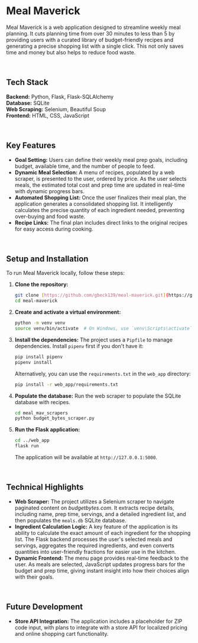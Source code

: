 # Meal Maverick

Meal Maverick is a web application designed to streamline weekly meal planning. It cuts planning time from over 30 minutes to less than 5 by providing users with a curated library of budget-friendly recipes and generating a precise shopping list with a single click. This not only saves time and money but also helps to reduce food waste.

<br>

## Tech Stack

**Backend:** Python, Flask, Flask-SQLAlchemy  
**Database:** SQLite  
**Web Scraping:** Selenium, Beautiful Soup  
**Frontend:** HTML, CSS, JavaScript

<br>

## Key Features

* **Goal Setting:** Users can define their weekly meal prep goals, including budget, available time, and the number of people to feed.
* **Dynamic Meal Selection:** A menu of recipes, populated by a web scraper, is presented to the user, ordered by price. As the user selects meals, the estimated total cost and prep time are updated in real-time with dynamic progress bars.
* **Automated Shopping List:** Once the user finalizes their meal plan, the application generates a consolidated shopping list. It intelligently calculates the precise quantity of each ingredient needed, preventing over-buying and food waste.
* **Recipe Links:** The final plan includes direct links to the original recipes for easy access during cooking.

<br>

## Setup and Installation

To run Meal Maverick locally, follow these steps:

1.  **Clone the repository:**
    ```bash
    git clone [https://github.com/gbeck139/meal-maverick.git](https://github.com/gbeck139/meal-maverick.git)
    cd meal-maverick
    ```

2.  **Create and activate a virtual environment:**
    ```bash
    python -m venv venv
    source venv/bin/activate  # On Windows, use `venv\Scripts\activate`
    ```

3.  **Install the dependencies:**
    The project uses a `Pipfile` to manage dependencies. Install `pipenv` first if you don't have it:
    ```bash
    pip install pipenv
    pipenv install
    ```
    Alternatively, you can use the `requirements.txt` in the `web_app` directory:
    ```bash
    pip install -r web_app/requirements.txt
    ```

4.  **Populate the database:**
    Run the web scraper to populate the SQLite database with recipes.
    ```bash
    cd meal_mav_scrapers
    python budget_bytes_scraper.py
    ```

5.  **Run the Flask application:**
    ```bash
    cd ../web_app
    flask run
    ```
    The application will be available at `http://127.0.0.1:5000`.

<br>

## Technical Highlights

* **Web Scraper:** The project utilizes a Selenium scraper to navigate paginated content on *budgetbytes.com*. It extracts recipe details, including name, prep time, servings, and a detailed ingredient list, and then populates the `meals.db` SQLite database.
* **Ingredient Calculation Logic:** A key feature of the application is its ability to calculate the exact amount of each ingredient for the shopping list. The Flask backend processes the user's selected meals and servings, aggregates the required ingredients, and even converts quantities into user-friendly fractions for easier use in the kitchen.
* **Dynamic Frontend:** The menu page provides real-time feedback to the user. As meals are selected, JavaScript updates progress bars for the budget and prep time, giving instant insight into how their choices align with their goals.

<br>

## Future Development

* **Store API Integration:** The application includes a placeholder for ZIP code input, with plans to integrate with a store API for localized pricing and online shopping cart functionality.
